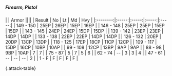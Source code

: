 ##### Firearm, Pistol

|      |   Armor   ||||
|   Result   |   No   |   Lt   |   Md   |   Hvy   |
|:--------:|:-----:|:-----:|:-----:|:-----:|
| 149 - 150 | 25EP | 26EP | 15EP | 16EP |
| 146 - 148 | 25EP | 25EP | 15EP | 15EP |
| 143 - 145 | 24EP | 24EP | 15DP | 15DP |
| 139 - 142 | 23EP | 23EP | 14DP | 14DP |
| 133 - 138 | 22EP | 22EP | 14DP | 14DP |
| 126 - 132 | 20EP | 20DP | 13CP | 13DP |
| 118 - 125 | 17EP | 18CP | 11CP | 12CP |
| 109 - 117 | 15DP | 16CP | 10BP | 10AP |
| 99 - 108 | 12CP | 13BP | 9AP | 9AP |
| 88 - 98 | 9BP | 10AP | 7 | 7 |
| 75 - 87 | 5 | 7 | 5 | 6 |
| 62 - 74 | --  | 3 | 3 | 4 |
| 47 - 61 | --  | --  | --  | 2 |
| 1 - F | F | F | F | F |

{.attack-table}
